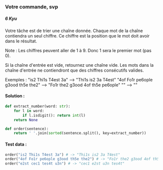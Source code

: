 ### Votre commande, svp

##### 6 Kyu

Votre tâche est de trier une chaîne donnée. Chaque mot de la chaîne contiendra un seul chiffre. Ce chiffre est la position que le mot doit avoir dans le résultat.

Note : Les chiffres peuvent aller de 1 à 9. Donc 1 sera le premier mot (pas 0).

Si la chaîne d'entrée est vide, retournez une chaîne vide. Les mots dans la chaîne d'entrée ne contiendront que des chiffres consécutifs valides.

Exemples :
"is2 Thi1s T4est 3a" --> "Thi1s is2 3a T4est"
"4of Fo1r pe6ople g3ood th5e the2" --> "Fo1r the2 g3ood 4of th5e pe6ople"
"" --> ""

#### Solution :

```python
def extract_number(word: str):
    for l in word:
        if l.isdigit(): return int(l)
    return None

def order(sentence):
    return ' '.join(sorted(sentence.split(), key=extract_number))
```

#### Test data :

```python
order("is2 Thi1s T4est 3a") # -> "Thi1s is2 3a T4est"
order("4of Fo1r pe6ople g3ood th5e the2") # -> "Fo1r the2 g3ood 4of th5e pe6ople"
order("e2st cec1 tes4t u3n") # -> "cec1 e2st u3n tes4t"
```

